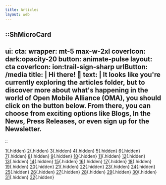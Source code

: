 ```yaml
---
title: Articles
layout: web
---
```


::ShMicroCard
---
ui:
    cta:
        wrapper: mt-5 max-w-2xl
        coverIcon: dark:opacity-20
        button: animate-pulse
layout: cta
coverIcon: ion:trail-sign-sharp
urlButton: /media
title: | 
    Hi there! 👋
text: |
    It looks like you're currently exploring the articles folder,
    but to discover more about what's happening in the world of **Open Mobile Alliance (OMA)**,
    you should click on the button below. From there, you can choose from exciting options like **Blogs**,
    **In the News**, **Press Releases**, or even sign up for the **Newsletter**.
---
::

[1](/media/articles/2025-03-17-blog-post-ama-webinar){.hidden}
[2](/media/articles/2019-07-30-e2e-security-for-iot){.hidden}
[3](/media/articles/2020-01-23-lwm2m-5g){.hidden}
[4](/media/articles/2020-12-09-lwm2m-release){.hidden}
[5](/media/articles/2021-03-02-ucifi){.hidden}
[6](/media/articles/2021-05-19-enisa-lw2m2-wp){.hidden}
[7](/media/articles/2021-07-8-enisa){.hidden}
[8](/media/articles/2022-04-12-nusim_objects){.hidden}
[9](/media/articles/2022-05-30-advance-firmware-update-lwm2m-object){.hidden}
[10](/media/articles/2022-06-14-bootstrapping-cellular-networks){.hidden}
[11](/media/articles/2022-12-09-release-v1_2_1){.hidden}
[12](/media/articles/2023-06-09-iot-utilities-outreach-post-workshop){.hidden}
[13](/media/articles/2023-10-03-outreach-utility-november){.hidden}
[14](/media/articles/2023-11-15-unlocking-utility-benefits-with-lwm2m-nov-15){.hidden}
[15](/media/articles/2023-11-20-sve-40-virtual-test-event-nov-23){.hidden}
[16](/media/articles/2024-02-16-utility-webinar-feb-8){.hidden}
[17](/media/articles/2024-05-28-release-sve_41){.hidden}
[18](/media/articles/2024-06-03-blog-post-sve_41){.hidden}
[19](/media/articles/2024-07-05-sve_41-blog-industrial-automation){.hidden}
[20](/media/articles/2024-07-27-blog-optimizing-iot){.hidden}
[21](/media/articles/2024-07-29-sve_41-blog-intelligent-transportation){.hidden}
[22](/media/articles/2024-09-27-sve_42-blog-mqtt-vs-lwm2m){.hidden}
[23](/media/articles/2024-09-28-release-sve_42){.hidden}
[24](/media/articles/2024-11-8-blog-harnessing-intelligence-in-iot){.hidden}
[25](/media/articles/2024-12-9-press-release-ucifi-joins-oma){.hidden}
[26](/media/articles/2025-02-24-blog-ama-webinar){.hidden}
[27](/media/articles/2025-03-04-blog-lwm2m-unlocking-smartcity-interop){.hidden}
[28](/media/articles/2025-05-24-autonomous-smart-city-devices){.hidden}
[29](/media/articles/2025-06-17-ge-particiption-program){.hidden}
[30](){.hidden}
[31](){.hidden}
[32](){.hidden}